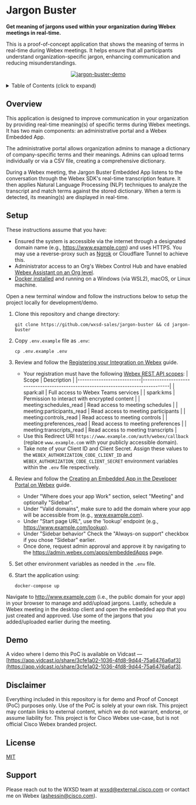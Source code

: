 # Jargon Buster

**Get meaning of jargons used within your organization during Webex meetings in real-time.**

This is a proof-of-concept application that shows the meaning of terms in real-time during Webex meetings. It helps ensure that all participants understand organization-specific jargon, enhancing communication and reducing misunderstandings.

<p align="center">
   <a href="https://app.vidcast.io/share/3cfe1a02-1036-4fd8-9d44-75a6476a6af3" target="_blank">
       <img src="https://github.com/wxsd-sales/jargon-buster/assets/6129517/04649342-db70-4d20-8a3a-56ddac7164f8" alt="jargon-buster-demo"/>
    </a>
</p>

<!-- ⛔️ MD-MAGIC-EXAMPLE:START (TOC:collapse=true&collapseText=Click to expand) -->
<details>
<summary>Table of Contents (click to expand)</summary>

- [Overview](#overview)
- [Setup](#setup)
- [Demo](#demo)
- [Disclaimer](#disclaimer)
- [License](#license)
- [Support](#support)

</details>
<!-- ⛔️ MD-MAGIC-EXAMPLE:END -->

## Overview

This application is designed to improve communication in your organization by providing real-time meaning(s) of specific terms during Webex meetings. It has two main components: an administrative portal and a Webex Embedded App.

The administrative portal allows organization admins to manage a dictionary of company-specific terms and their meanings. Admins can upload terms individually or via a CSV file, creating a comprehensive dictionary.

During a Webex meeting, the Jargon Buster Embedded App listens to the conversation through the Webex SDK's real-time transcription feature. It then applies Natural Language Processing (NLP) techniques to analyze the transcript and match terms against the stored dictionary. When a term is detected, its meaning(s) are displayed in real-time.

## Setup

These instructions assume that you have:

- Ensured the system is accessible via the internet through a designated domain name (e.g., https://www.example.com) and uses HTTPS. You may use a reverse-proxy such as [Ngrok](https://ngrok.com/) or Cloudflare Tunnel to achieve this.
- Administrator access to an Org's Webex Control Hub and have enabled [Webex Assistant on an Org level](https://help.webex.com/en-us/article/nwl9xii/Enable-Webex-Assistant-for-Webex-Meetings).
- [Docker installed](https://docs.docker.com/engine/install/) and running on a Windows (via WSL2), macOS, or Linux machine.

Open a new terminal window and follow the instructions below to setup the project locally for development/demo.

1. Clone this repository and change directory:

   ```
   git clone https://github.com/wxsd-sales/jargon-buster && cd jargon-buster
   ```

2. Copy `.env.example` file as `.env`:

   ```
   cp .env.example .env
   ```

3. Review and follow the [Registering your Integration on Webex](https://developer.webex.com/docs/integrations#registering-your-integration) guide.
  
   - Your registration must have the following [Webex REST API scopes](https://developer.webex.com/docs/integrations#scopes):
     | Scope | Description |
     |---------------------------|----------------------------------------------------------------------------------|
     | spark:all | Full access to Webex Teams services |
     | spark:kms | Permission to interact with encrypted content |
     | meeting:schedules_read | Read access to meeting schedules |
     | meeting:participants_read | Read access to meeting participants |
     | meeting:controls_read | Read access to meeting controls |
     | meeting:preferences_read | Read access to meeting preferences |
     | meeting:transcripts_read | Read access to meeting transcripts |
   - Use this Redirect URI `https://www.example.com/auth/webex/callback` (replace `www.example.com` with your publicly accessible domain).
   - Take note of your Client ID and Client Secret. Assign these values to the `WEBEX_AUTHORIZATION_CODE_CLIENT_ID` and `WEBEX_AUTHORIZATION_CODE_CLIENT_SECRET` environment variables within the `.env` file respectively.

4. Review and follow the [Creating an Embedded App in the Developer Portal on Webex](https://developer.webex.com/docs/embedded-apps-guide#creating-an-embedded-app-in-the-developer-portal) guide.

   - Under "Where does your app Work" section, select "Meeting" and optionally "Sidebar".
   - Under "Valid domains", make sure to add the domain where your app will be accessible from (e.g., www.example.com).
   - Under "Start page URL", use the 'lookup' endpoint (e.g., https://www.example.com/lookup).
   - Under "Sidebar behavior" Check the "Always-on support" checkbox if you chose "Sidebar" earlier.
   - Once done, request admin approval and approve it by navigating to the https://admin.webex.com/apps/embeddedApps page.

5. Set other environment variables as needed in the `.env` file.

6. Start the application using:
   ```
   docker-compose up
   ```

Navigate to http://www.example.com (i.e., the public domain for your app) in your browser to manage and add/upload jargons. Lastly, schedule a Webex meeting in the desktop client and open the embedded app that you just created and approved. Use some of the jargons that you added/uploaded earlier during the meeting.

## Demo

A video where I demo this PoC is available on Vidcast — [https://app.vidcast.io/share/3cfe1a02-1036-4fd8-9d44-75a6476a6af3](https://app.vidcast.io/share/3cfe1a02-1036-4fd8-9d44-75a6476a6af3).

## Disclaimer

Everything included in this repository is for demo and Proof of Concept (PoC) purposes only. Use of the PoC is solely at your own risk. This project may contain links to external content, which we do not warrant, endorse, or assume liability for. This project is for Cisco Webex use-case, but is not official Cisco Webex branded project.

## License

[MIT](./LICENSE)

## Support

Please reach out to the WXSD team at [wxsd@external.cisco.com](mailto:wxsd@external.cisco.com?cc=ashessin@cisco.com&subject=Jargon%20Buster) or contact me on Webex (ashessin@cisco.com).
